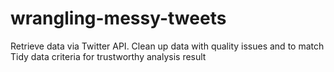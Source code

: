 # wrangling-messy-tweets
Retrieve data via Twitter API. Clean up data with quality issues and to match Tidy data criteria for trustworthy analysis result
